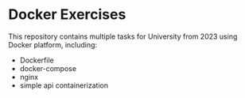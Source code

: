 # Docker Exercises

This repository contains multiple tasks for University from 2023 using Docker platform, including:
* Dockerfile
* docker-compose
* nginx
* simple api containerization
